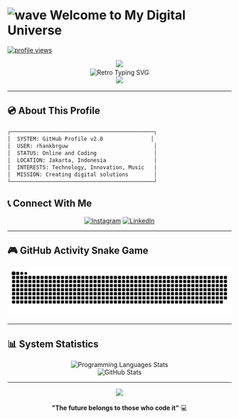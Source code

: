 # <img src="https://raw.githubusercontent.com/MartinHeinz/MartinHeinz/master/wave.gif" width="30px" alt="wave" /> Welcome to My Digital Universe

<p align="left">
  <a href="https://github.com/rhankbrguw">
    <img src="https://komarev.com/ghpvc/?username=rhankbrguw&label=Visitors&color=4169E1&style=for-the-badge" alt="profile views" />
  </a>
</p>

<div align="center">
  <img src="https://capsule-render.vercel.app/api?type=shark&color=0:000080,50:4169E1,100:0000FF&height=150&section=header&text=RAIHAN%20AKBAR&fontSize=40&fontColor=fff&animation=twinkling&fontAlignY=65&desc=~%20Crafting%20Code%20in%20the%20Digital%20Age%20~&descSize=16&descAlignY=85" />
</div>

<div align="center">
  <img src="https://readme-typing-svg.demolab.com?font=Courier+New&weight=700&size=18&duration=2000&pause=1000&color=4169E1&center=true&vCenter=true&width=500&lines=Computer-Science+Student;Jakarta%2C+Indonesia;Building+Digital+Dreams;Welcome+to+My+Code+Journey" alt="Retro Typing SVG" />
</div>

<div align="center">
  <img src="https://user-images.githubusercontent.com/74038190/212284100-561aa473-3905-4a80-b561-0d28506553ee.gif" width="900">
</div>

---

## 💿 About This Profile

```
┌─────────────────────────────────────────────┐
│  SYSTEM: GitHub Profile v2.0               │
│  USER: rhankbrguw                           │
│  STATUS: Online and Coding                  │
│  LOCATION: Jakarta, Indonesia               │
│  INTERESTS: Technology, Innovation, Music   │
│  MISSION: Creating digital solutions        │
└─────────────────────────────────────────────┘
```

## 📞 Connect With Me

<div align="center">
  
[![Instagram](https://img.shields.io/badge/Instagram-4169E1?style=for-the-badge&logo=instagram&logoColor=white&labelColor=000080)](https://www.instagram.com/rhankbrguw_/)
[![LinkedIn](https://img.shields.io/badge/LinkedIn-4169E1?style=for-the-badge&logo=linkedin&logoColor=white&labelColor=000080)](https://www.linkedin.com/in/raihan-akbar-2b5820334/)

</div>

---

## 🎮 GitHub Activity Snake Game

<div align="center">
  <img src="https://github.com/Platane/snk/raw/output/github-contribution-grid-snake-dark.svg" alt="Snake eating my contributions" />
</div>

---

## 📊 System Statistics

<div align="center">
  <img src="https://github-readme-stats.vercel.app/api/top-langs?username=rhankbrguw&show_icons=true&locale=en&layout=compact&theme=midnight-purple&bg_color=0d1117&title_color=4169E1&text_color=ffffff&icon_color=4169E1&border_color=4169E1" alt="Programming Languages Stats" />
</div>

<div align="center">
  <img src="https://github-readme-stats.vercel.app/api?username=rhankbrguw&show_icons=true&theme=midnight-purple&bg_color=0d1117&title_color=4169E1&text_color=ffffff&icon_color=4169E1&border_color=4169E1&hide=issues" alt="GitHub Stats" />
</div>

---

<div align="center">
  <img src="https://capsule-render.vercel.app/api?type=waving&color=0:000080,50:4169E1,100:0000FF&height=100&section=footer&fontSize=0&animation=fadeIn" />
</div>

<div align="center">
  
**"The future belongs to those who code it"** 💻

</div>
